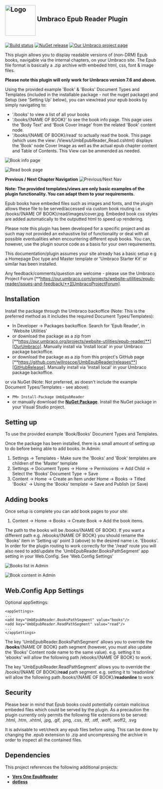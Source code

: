 ## <img src="assets/epub-logo200.png " style="margin-bottom: 5px" align="middle" alt="Logo" title="Umbraco Epub Reader" width="100"> Umbraco Epub Reader Plugin
[![Build status](https://ci.appveyor.com/api/projects/status/g47qga5j21yoeaq9?svg=true)](https://ci.appveyor.com/project/willroscoe/umbepubreader)
[![NuGet release](https://img.shields.io/nuget/v/UmbEpubReader.svg)](https://www.nuget.org/packages/UmbEpubReader)
[![Our Umbraco project page](https://img.shields.io/badge/our-umbraco-orange.svg)](https://our.umbraco.org/projects/website-utilities/epub-reader/)

This plugin allows you to display readable versions of (non-DRM) Epub books, navigable via the internal chapters, on your Umbraco site. The Epub file format is basically a .zip archive with embeded html, css, font & image files.

**Please note this plugin will only work for Umbraco version 7.6 and above.**

Using the provided example 'Book' & 'Books' Document Types and Templates (included in the installable package - not the nuget package) and Setup (see 'Setting Up' below), you can view/read your epub books by simply navigating to:
- '/books' to view a list of all your books
- '/books/{NAME OF BOOK}' to see the book info page. This page uses the 'Body Text' and 'Book Cover Image' from the related 'Book' content node.
- '/books/{NAME OF BOOK}/read' to actually read the book. This page (which uses the view: /Views/UmbEpubReader_Read.cshtml) displays the 'Book' node Cover Image as well as the actual epub chapter content and Table of Contents. This View can be ammended as needed.

![Book info page](/assets/front-book.png?raw=true "Book info page")

![Read book page](/assets/front-read.png?raw=true "Read book page")

**Previous / Next Chapter Navigation**
![Previous/Next Nav](/assets/front-bottom-nav.png?raw=true "Previous/Next Nav")



**Note: The provided templates/views are only basic examples of the plugin functionality. You can adapt them to your requirements.**


Epub books have embeded files such as images and fonts, and the plugin allows these file to be served/accessed via custom book routing i.e. /books/{NAME OF BOOK}/read/images/cover.jpg.
Embeded book css styles are added automatically to the outputted html to speed up rendering.

Please note this plugin has been developed for a specific project and as such may not provided an exhaustive list of functionality or deal with all possible eventualities when encountering different epub books. You can, however, use the plugin source code as a basis for your own requirements.

This documentation/plugin assumes your site already has a basic setup e.g a Homepage Doc type and Master template or 'Umbraco Starter Kit' or similar has been installed.

Any feedback/comments/question are welcome - please use the Umbraco Project Forum [**https://our.umbraco.com/projects/website-utilities/epub-reader/issues-and-feedback/**][UmbracoProjectForum].

[UmbracoProjectForum]: https://our.umbraco.com/projects/website-utilities/epub-reader/issues-and-feedback/

## Installation
Install the package through the Umbraco backoffice (Note: This is the preferred method as it includes the required Document Types/Templates):
- In Developer -> Packages backoffice. Search for 'Epub Reader', in 'Website Utilities'
- or download the package as a zip from [**https://our.umbraco.org/projects/website-utilities/epub-reader/**][OurUmbraco]. Manually install via 'Install local' in your Umbraco package backoffice.
- or download the package as a zip from this project's GitHub page [**https://github.com/willroscoe/UmbEpubReader/releases**][GitHubRelease]. Manually install via 'Install local' in your Umbraco package backoffice.

or via NuGet (Note: Not preferred, as doesn't include the example Document Types/Templates - see above):
- ```PM> Install-Package UmbEpubReader```
- or manually download the [**NuGet Package**][NuGetPackage]. Install the NuGet package in your Visual Studio project.

[NuGetPackage]: https://www.nuget.org/packages/UmbEpubReader
[OurUmbraco]: https://our.umbraco.org/projects/website-utilities/epub-reader
[GitHubRelease]: https://github.com/willroscoe/UmbEpubReader/releases


## Setting up
To use the provided example 'Book/Books' Document Types and Templates.

Once the package has been installed, there is a small amount of setting up to do before being able to add books. In Admin:
1. Settings -> Templates - Make sure the 'Books' and 'Book' templates are children of the 'Master' template
2. Settings -> Document Types -> Home -> Permissions -> Add Child -> Select the 'Books' Document Type -> Save
3. Content -> Home -> Create an Item under Home -> Books -> Titled 'Books' -> Using the 'Books' template -> Save and Publish (or Save)

## Adding books
Once setup is complete you can add book pages to your site:
1. Content -> Home -> Books -> Create Book -> Add the book items.

The path to the books will be /books/{NAME OF BOOK}. If you want a different path e.g. /ebooks/{NAME OF BOOK} you should rename the 'Books' item in 'Setting up' point 3 (above) to the desired name i.e. 'Ebooks'.
In order for the plugin routing to work correctly for the '/read' route you will also need to add/update the 'UmbEpubReader.BooksPathSegment' app setting in your Web.Config. See 'Web.Config Settings'

![Books list in Admin](/assets/admin-books.png?raw=true "Books list in Admin")

![Book content in Admin](/assets/admin-book.png?raw=true "Book content in Admin")

## Web.Config App Settings
Optional appSettings:
```
<appSettings>
...
<add key="UmbEpubReader.BooksPathSegment" value="books"/>
<add key="UmbEpubReader.ReadPathSegment" value="read"/>
...
</appSettings>
```
The key 'UmbEpubReader.BooksPathSegment' allows you to override the /**books**/{NAME OF BOOK} path segment (however, you must also update the 'Books' Content node name to the same value). e.g. setting it to 'ebooks' will allow the following path /ebooks/{NAME OF BOOK} to work.

The key 'UmbEpubReader.ReadPathSegment' allows you to override the /books/{NAME OF BOOK}/**read** path segment. e.g. setting it to 'readonline' will allow the following path /books/{NAME OF BOOK}/**readonline** to work

## Security
Please bear in mind that Epub books could potentially contain malicious embeded files which could be served by the plugin. As a precaution the plugin currently only permits the following file extensions to be served: .html, .htm, .xhtml, .jpg, .gif, .png, .css, .ttf, .otf, .woff, .woff2, .svg

It is advisable to vet/check any epub files before using. This can be done by changing the .epub extension to .zip and uncompressing the archive in order to inspect all the contained files.


## Dependencies
This project references the following additional projects:
- [**Vers One EpubReader**][VersOneEpubReader]
- [**dotless** ][dotless]

[VersOneEpubReader]: https://github.com/vers-one/EpubReader
[dotless]: https://github.com/dotless/dotless


